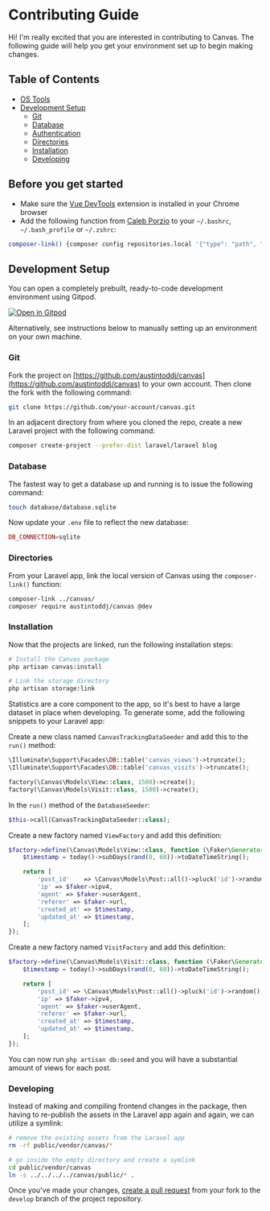 # Contributing Guide

Hi! I'm really excited that you are interested in contributing to Canvas. The following guide will help you get
 your environment set up to begin making changes.

## Table of Contents

- [OS Tools](#before-you-get-started)
- [Development Setup](#development-setup)
	- [Git](#git)
	- [Database](#database)
	- [Authentication](#authentication)
	- [Directories](#directories)
	- [Installation](#installation)
	- [Developing](#developing)

## Before you get started

- Make sure the [Vue DevTools](https://chrome.google.com/webstore/detail/vuejs-devtools/nhdogjmejiglipccpnnnanhbledajbpd?hl=en) extension is installed in your Chrome browser
- Add the following function from [Caleb Porzio](https://calebporzio.com/bash-alias-composer-link-use-local-folders-as-composer-dependancies/) to your `~/.bashrc`, `~/.bash_profile` or `~/.zshrc`:

```bash
composer-link() {composer config repositories.local '{"type": "path", "url": "'$1'"}' --file composer.json}
```

## Development Setup

You can open a completely prebuilt, ready-to-code development environment using Gitpod.

[![Open in Gitpod](https://gitpod.io/button/open-in-gitpod.svg)](https://gitpod.io/#https://github.com/austintoddj/canvas/tree/develop)

Alternatively, see instructions below to manually setting up an environment on your own machine.

### Git

Fork the project on [https://github.com/austintoddj/canvas](https://github.com/austintoddj/canvas) to your own account. Then clone the fork with the following command:

```bash
git clone https://github.com/your-account/canvas.git
```

In an adjacent directory from where you cloned the repo, create a new Laravel project with the following command:

```bash
composer create-project --prefer-dist laravel/laravel blog
```

### Database

The fastest way to get a database up and running is to issue the following command:

```bash
touch database/database.sqlite
```

Now update your `.env` file to reflect the new database:

```php
DB_CONNECTION=sqlite
```

### Directories

From your Laravel app, link the local version of Canvas using the `composer-link()` function:

```bash
composer-link ../canvas/
composer require austintoddj/canvas @dev
```

### Installation

Now that the projects are linked, run the following installation steps:

```bash
# Install the Canvas package
php artisan canvas:install

# Link the storage directory
php artisan storage:link
```

Statistics are a core component to the app, so it's best to have a large dataset in place when developing. To
 generate some, add the following snippets to your Laravel app:

Create a new class named `CanvasTrackingDataSeeder` and add this to the `run()` method:

```php
\Illuminate\Support\Facades\DB::table('canvas_views')->truncate();
\Illuminate\Support\Facades\DB::table('canvas_visits')->truncate();

factory(\Canvas\Models\View::class, 1500)->create();
factory(\Canvas\Models\Visit::class, 1500)->create();
```

In the `run()` method of the `DatabaseSeeder`:

```php
$this->call(CanvasTrackingDataSeeder::class);
```

Create a new factory named `ViewFactory` and add this definition:

```php
$factory->define(\Canvas\Models\View::class, function (\Faker\Generator $faker) {
    $timestamp = today()->subDays(rand(0, 60))->toDateTimeString();

    return [
        'post_id'    => \Canvas\Models\Post::all()->pluck('id')->random(),
        'ip' => $faker->ipv4,
        'agent' => $faker->userAgent,
        'referer' => $faker->url,
        'created_at' => $timestamp,
        'updated_at' => $timestamp,
    ];
});
```

Create a new factory named `VisitFactory` and add this definition:

```php
$factory->define(\Canvas\Models\Visit::class, function (\Faker\Generator $faker) {
    $timestamp = today()->subDays(rand(0, 60))->toDateTimeString();

    return [
        'post_id' => \Canvas\Models\Post::all()->pluck('id')->random(),
        'ip' => $faker->ipv4,
        'agent' => $faker->userAgent,
        'referer' => $faker->url,
        'created_at' => $timestamp,
        'updated_at' => $timestamp,
    ];
});
```

You can now run `php artisan db:seed` and you will have a substantial amount of views for each post.

### Developing

Instead of making and compiling frontend changes in the package, then having to re-publish the assets in the
 Laravel app again and again, we can utilize a symlink: 

```bash
# remove the existing assets from the Laravel app
rm -rf public/vendor/canvas/*

# go inside the empty directory and create a symlink
cd public/vendor/canvas
ln -s ../../../../canvas/public/* .
```

Once you've made your changes, [create a pull request](https://github.com/austintoddj/canvas/compare) from your fork to the `develop` branch of the project repository.
